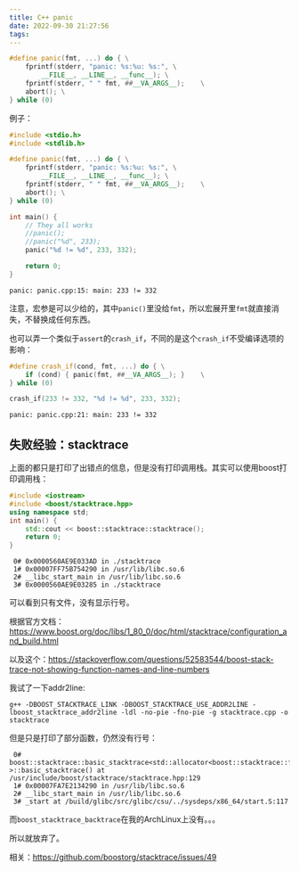 ```yaml
---
title: C++ panic
date: 2022-09-30 21:27:56
tags:
---
```


```cpp
#define panic(fmt, ...) do { \
	fprintf(stderr, "panic: %s:%u: %s:", \
		__FILE__, __LINE__, __func__); \
	fprintf(stderr, " " fmt, ##__VA_ARGS__);	\
	abort(); \
} while (0)
```

例子：

```cpp
#include <stdio.h>
#include <stdlib.h>

#define panic(fmt, ...) do { \
	fprintf(stderr, "panic: %s:%u: %s:", \
		__FILE__, __LINE__, __func__); \
	fprintf(stderr, " " fmt, ##__VA_ARGS__);	\
	abort(); \
} while (0)

int main() {
	// They all works
	//panic();
	//panic("%d", 233);
	panic("%d != %d", 233, 332);

	return 0;
}
```

```text
panic: panic.cpp:15: main: 233 != 332
```

注意，宏参是可以少给的，其中`panic()`里没给`fmt`，所以宏展开里`fmt`就直接消失，不替换成任何东西。

也可以弄一个类似于`assert`的`crash_if`，不同的是这个`crash_if`不受编译选项的影响：

```cpp
#define crash_if(cond, fmt, ...) do { \
	if (cond) { panic(fmt, ##__VA_ARGS__); }	\
} while (0)

crash_if(233 != 332, "%d != %d", 233, 332);
```

```text
panic: panic.cpp:21: main: 233 != 332
```

## 失败经验：stacktrace

上面的都只是打印了出错点的信息，但是没有打印调用栈。其实可以使用boost打印调用栈：

```cpp
#include <iostream>
#include <boost/stacktrace.hpp>
using namespace std;
int main() {
	std::cout << boost::stacktrace::stacktrace();
	return 0;
}
```

```text
 0# 0x0000560AE9E033AD in ./stacktrace
 1# 0x00007FF75B754290 in /usr/lib/libc.so.6
 2# __libc_start_main in /usr/lib/libc.so.6
 3# 0x0000560AE9E03285 in ./stacktrace
```

可以看到只有文件，没有显示行号。

根据官方文档：<https://www.boost.org/doc/libs/1_80_0/doc/html/stacktrace/configuration_and_build.html>

以及这个：<https://stackoverflow.com/questions/52583544/boost-stack-trace-not-showing-function-names-and-line-numbers>

我试了一下addr2line:

```text
g++ -DBOOST_STACKTRACE_LINK -DBOOST_STACKTRACE_USE_ADDR2LINE -lboost_stacktrace_addr2line -ldl -no-pie -fno-pie -g stacktrace.cpp -o stacktrace
```

但是只是打印了部分函数，仍然没有行号：

```text
 0# boost::stacktrace::basic_stacktrace<std::allocator<boost::stacktrace::frame> >::basic_stacktrace() at /usr/include/boost/stacktrace/stacktrace.hpp:129
 1# 0x00007FA7E2134290 in /usr/lib/libc.so.6
 2# __libc_start_main in /usr/lib/libc.so.6
 3# _start at /build/glibc/src/glibc/csu/../sysdeps/x86_64/start.S:117
```

而`boost_stacktrace_backtrace`在我的ArchLinux上没有。。。

所以就放弃了。

相关：<https://github.com/boostorg/stacktrace/issues/49>
